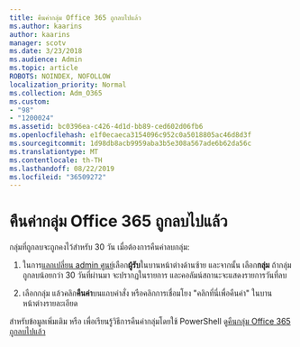 ```yaml
---
title: คืนค่ากลุ่ม Office 365 ถูกลบไปแล้ว
ms.author: kaarins
author: kaarins
manager: scotv
ms.date: 3/23/2018
ms.audience: Admin
ms.topic: article
ROBOTS: NOINDEX, NOFOLLOW
localization_priority: Normal
ms.collection: Adm_O365
ms.custom:
- "98"
- "1200024"
ms.assetid: bc0396ea-c426-4d1d-bb89-ced602d06fb6
ms.openlocfilehash: e1f0ecaeca3154096c952c0a5018805ac46d8d3f
ms.sourcegitcommit: 1d98db8acb9959aba3b5e308a567ade6b62da56c
ms.translationtype: MT
ms.contentlocale: th-TH
ms.lasthandoff: 08/22/2019
ms.locfileid: "36509272"
---
```

# <a name="restore-a-deleted-office-365-group"></a>คืนค่ากลุ่ม Office 365 ถูกลบไปแล้ว

กลุ่มที่ถูกลบจะถูกคงไว้สำหรับ 30 วัน เมื่อต้องการคืนค่าลบกลุ่ม:
  
1. ในการ[แลกเปลี่ยน admin ศูนย์](https://outlook.office365.com/ecp/)เลือก**ผู้รับ**ในบานหน้าต่างด้านซ้าย และจากนั้น เลือก**กลุ่ม** ถ้ากลุ่มถูกลบน้อยกว่า 30 วันที่ผ่านมา จะปรากฏในรายการ และคอลัมน์สถานะจะแสดงรายการวันที่ลบ

2. เลือกกลุ่ม แล้วคลิก**คืนค่า**บนแถบคำสั่ง หรือคลิกการเชื่อมโยง "คลิกที่นี่เพื่อคืนค่า" ในบานหน้าต่างรายละเอียด

สำหรับข้อมูลเพิ่มเติม หรือ เพื่อเรียนรู้วิธีการคืนค่ากลุ่มโดยใช้ PowerShell ดู[คืนกลุ่ม Office 365 ถูกลบไปแล้ว](https://go.microsoft.com/fwlink/?linkid=867802)
  